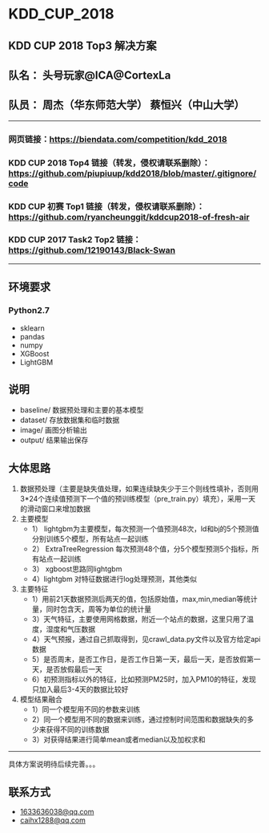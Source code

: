 # KDD_CUP_2018
KDD CUP 2018 Top3 解决方案
---
## 队名： 头号玩家@ICA@CortexLa
## 队员： 周杰（华东师范大学）  蔡恒兴（中山大学）

---
### 网页链接：https://biendata.com/competition/kdd_2018
### KDD CUP 2018 Top4 链接（转发，侵权请联系删除）： https://github.com/piupiuup/kdd2018/blob/master/.gitignore/code
### KDD CUP 初赛 Top1 链接（转发，侵权请联系删除）：https://github.com/ryancheunggit/kddcup2018-of-fresh-air
### KDD CUP 2017 Task2 Top2 链接：https://github.com/12190143/Black-Swan
----
## 环境要求
### Python2.7
- sklearn
- pandas
- numpy
- XGBoost
- LightGBM

## 说明
- baseline/  数据预处理和主要的基本模型
- dataset/  存放数据集和临时数据
- image/  画图分析输出
- output/ 结果输出保存

## 大体思路
1. 数据预处理（主要是缺失值处理，如果连续缺失少于三个则线性填补，否则用3*24个连续值预测下一个值的预训练模型（pre_train.py）填充），采用一天的滑动窗口来增加数据
2. 主要模型
   - 1） lightgbm为主要模型，每次预测一个值预测48次，ld和bj的5个预测值分别训练5个模型，所有站点一起训练
   - 2） ExtraTreeRegression 每次预测48个值，分5个模型预测5个指标，所有站点一起训练
   - 3） xgboost思路同lightgbm
   - 4）lightgbm 对特征数据进行log处理预测，其他类似
3. 主要特征
   - 1）用前21天数据预测后两天的值，包括原始值，max,min,median等统计量，同时包含天，周等为单位的统计量
   - 3）天气特征，主要使用网格数据，附近一个站点的数据，这里只用了温度，湿度和气压数据
   - 4）天气预报，通过自己抓取得到，见crawl_data.py文件以及官方给定api数据
   - 5）是否周末，是否工作日，是否工作日第一天，最后一天，是否放假第一天，是否放假最后一天
   - 6）初预测指标以外的特征，比如预测PM25时，加入PM10的特征，发现只加入最后3-4天的数据比较好
4. 模型结果融合
   - 1）同一个模型用不同的参数来训练
   - 2）同一个模型用不同的数据来训练，通过控制时间范围和数据缺失的多少来获得不同的训练数据
   - 3）对获得结果进行简单mean或者median以及加权求和
   

---
具体方案说明待后续完善。。。


## 联系方式
- 1633636038@qq.com
- caihx1288@qq.com
